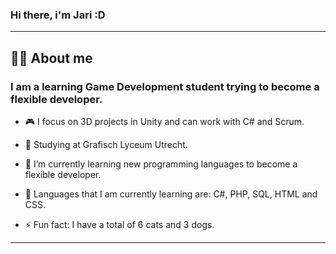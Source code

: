 ### Hi there, i'm Jari :D


---

## 👨‍💻 About me

### I am a learning Game Development student trying to become a flexible developer.

- :video_game: I focus on 3D projects in Unity and can work with C# and Scrum.

- :book: Studying at Grafisch Lyceum Utrecht.

- 🌱 I’m currently learning new programming languages to become a flexible developer. 

-  :page_facing_up: Languages that I am currently learning are: C#, PHP, SQL, HTML and CSS. 
 
- ⚡ Fun fact: I have a total of 6 cats and 3 dogs.

---
